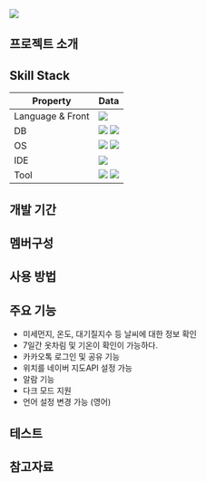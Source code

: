 

![](https://velog.velcdn.com/images/shin75492/post/66168186-275b-419b-adbd-b5cbbf437e7f/image.gif)


## 프로젝트 소개 

 
## Skill Stack
Property                 | Data
-------------------------|------
Language & Front		 | <img src="https://img.shields.io/badge/Flutter-02569B?style=for-the-badge&logo=Flutter&logoColor=white">
DB                       | <img src="https://img.shields.io/badge/Google Sheets-white?style=for-the-badge&logo=Google Sheets&logoColor=34A853"> <img src="https://img.shields.io/badge/Firebase-white?style=for-the-badge&logo=Firebase&logoColor=FFCA28">
OS		                 | <img src="https://img.shields.io/badge/Android-3DDC84?style=for-the-badge&logo=Android&logoColor=white"> <img src="https://img.shields.io/badge/IOS-000?style=for-the-badge&logo=IOS&logoColor=white">
IDE        		    	 | <img src="https://img.shields.io/badge/Android Studio-blac?style=for-the-badge&logo=Android Studio&logoColor=white">
Tool    				 | <img src="https://img.shields.io/badge/Adobe Photoshop-white?style=for-the-badge&logo=Adobe Photoshop&logoColor=31A8FF"> <img src="https://img.shields.io/badge/Adobe Illustrator-white?style=for-the-badge&logo=Adobe Illustrator&logoColor=FF9A00">

## 개발 기간

## 멤버구성

## 사용 방법

## 주요 기능

- 미세먼지, 온도, 대기질지수 등 날씨에 대한 정보 확인
- 7일간 옷차림 및 기온이 확인이 가능하다.
- 카카오톡 로그인 및 공유 기능
- 위치를 네이버 지도API 설정 가능
- 알람 기능
- 다크 모드 지원
- 언어 설정 변경 가능 (영어)

 ## 테스트
  
 ## 참고자료
